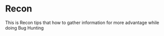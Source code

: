 # Recon
This is Recon tips that how to gather information for more advantage while doing Bug Hunting 
